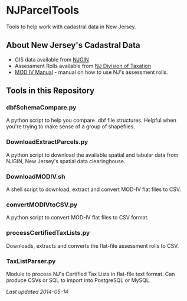 # NJParcelTools
Tools to help work with cadastral data in New Jersey. 

## About New Jersey's Cadastral Data
- GIS data available from [NJGIN](https://njgin.state.nj.us/NJ_NJGINExplorer/IW.jsp?DLayer=Parcels%20by%20County/Muni)
- Assessment Rolls available from [NJ Division of Taxation](http://www.state.nj.us/treasury/taxation/lpt/TaxListSearchPublicWebpage.shtml)
- [MOD IV Manual](http://www.state.nj.us/treasury/taxation/pdf/lpt/modIVmanual.pdf) - manual on how to use NJ's assessment rolls.


## Tools in this Repository
### dbfSchemaCompare.py
A python script to help you compare .dbf file structures. Helpful when you're trying to make sense of a group of shapefiles. 

### DownloadExtractParcels.py
A python script to download the available spatial and tabular data from NJGIN, New Jersey's spatial data clearinghouse.

### DownloadMODIV.sh
A shell script to download, extract and convert MOD-IV flat files to CSV. 

### convertMODIVtoCSV.py
A python script to convert MOD-IV flat files to CSV format. 

### processCertifiedTaxLists.py
Downloads, extracts and converts the flat-file assessment rolls to CSV. 

### TaxListParser.py
Module to process NJ's Certified Tax Lists in flat-file text format. Can produce CSVs or SQL to import into PostgreSQL or MySQL.

*Last updated 2014-05-14*